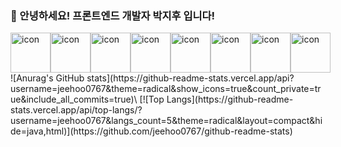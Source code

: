 ### 🏃‍ 안녕하세요! 프론트엔드 개발자 박지후 입니다!
<div style="display: flex; align-items: flex-start;"><img src="https://techstack-generator.vercel.app/ts-icon.svg" alt="icon" width="64" height="64" /><img src="https://techstack-generator.vercel.app/js-icon.svg" alt="icon" width="64" height="64" /><img src="https://techstack-generator.vercel.app/react-icon.svg" alt="icon" width="64" height="64" /><img src="https://techstack-generator.vercel.app/redux-icon.svg" alt="icon" width="64" height="64" /><img src="https://techstack-generator.vercel.app/storybook-icon.svg" alt="icon" width="64" height="64" /><img src="https://techstack-generator.vercel.app/webpack-icon.svg" alt="icon" width="64" height="64" /><img src="https://techstack-generator.vercel.app/prettier-icon.svg" alt="icon" width="64" height="64" /><img src="https://techstack-generator.vercel.app/graphql-icon.svg" alt="icon" width="64" height="64" /></div>
![Anurag's GitHub stats](https://github-readme-stats.vercel.app/api?username=jeehoo0767&theme=radical&show_icons=true&count_private=true&include_all_commits=true)\
[![Top Langs](https://github-readme-stats.vercel.app/api/top-langs/?username=jeehoo0767&langs_count=5&theme=radical&layout=compact&hide=java,html)](https://github.com/jeehoo0767/github-readme-stats)

<!--
**jeehoo0767/jeehoo0767** is a ✨ _special_ ✨ repository because its `README.md` (this file) appears on your GitHub profile.

Here are some ideas to get you started:

- 🔭 I’m currently working on ...
- 🌱 I’m currently learning ...
- 👯 I’m looking to collaborate on ...
- 🤔 I’m looking for help with ...
- 💬 Ask me about ...
- 📫 How to reach me: ...
- 😄 Pronouns: ...
- ⚡ Fun fact: ...
-->
